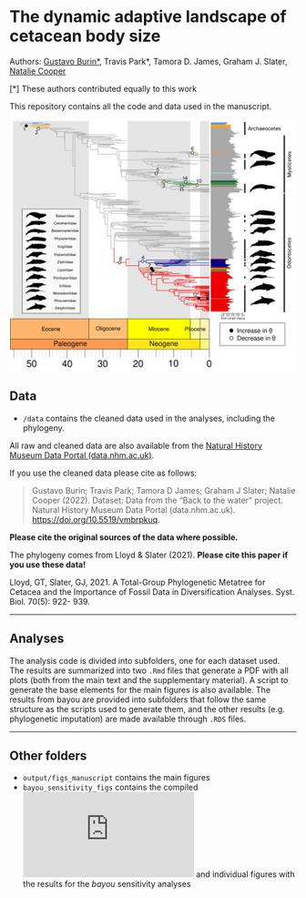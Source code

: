 # The dynamic adaptive landscape of cetacean body size

Authors: [Gustavo Burin\*](gustavo.burin@nhm.ac.uk), Travis Park\*, Tamora D. James, Graham J. Slater, [Natalie Cooper](natalie.cooper@nhm.ac.uk)

[*] These authors contributed equally to this work

This repository contains all the code and data used in the manuscript.

![](output/figs_manuscript/fig2.png)

## Data

* `/data` contains the cleaned data used in the analyses, including the phylogeny.

All raw and cleaned data are also available from the [Natural History Museum Data Portal (data.nhm.ac.uk)](https://doi.org/10.5519/vmbrpkuq). 

If you use the cleaned data please cite as follows: 
> Gustavo Burin; Travis Park; Tamora D James; Graham J Slater; Natalie Cooper (2022). Dataset: Data from the “Back to the water” project. Natural History Museum Data Portal (data.nhm.ac.uk). https://doi.org/10.5519/vmbrpkuq.

**Please cite the original sources of the data where possible.**

The phylogeny comes from Lloyd & Slater (2021). **Please cite this paper if you use these data!**

Lloyd, GT, Slater, GJ, 2021. A Total-Group Phylogenetic Metatree for Cetacea and the Importance of Fossil Data in Diversification Analyses. Syst. Biol. 70(5): 922- 939.

-------
## Analyses
The analysis code is divided into subfolders, one for each dataset used. The results are summarized into two `.Rmd` files that generate a PDF with all plots (both from the main text and the supplementary material). A script to generate the base elements for the main figures is also available. The results from bayou are provided into subfolders that follow the same structure as the scripts used to generate them, and the other results (e.g. phylogenetic imputation) are made available through `.RDS` files.

-------
## Other folders

* `output/figs_manuscript` contains the main figures
* `bayou_sensitivity_figs` contains the compiled ![PDF](https://github.com/gburin/bodysize-evolution-cetacea/tree/master/bayou_sensitivity_figs/sensitivity_figures.pdf) and individual figures with the results for the _bayou_ sensitivity analyses
